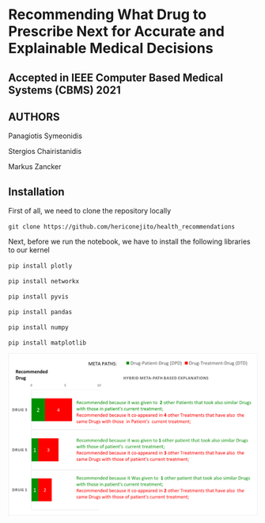 # Recommending What Drug to Prescribe Next for Accurate and Explainable Medical Decisions

## Accepted in IEEE Computer Based Medical Systems (CBMS) 2021

## AUTHORS

Panagiotis Symeonidis

Stergios Chairistanidis

Markus Zancker


## Installation

First of all, we need to clone the repository locally 

`git clone https://github.com/hericonejito/health_recommendations`

Next, before we run the notebook, we have to install the following libraries to our kernel

`pip install plotly`

`pip install networkx`

`pip install pyvis`

`pip install pandas`

`pip install numpy`

`pip install matplotlib`

![alt text](https://github.com/hericonejito/health_recommendations/blob/main/metapath_expl.png)
